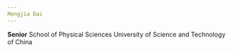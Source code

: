 ```yaml
---
Mengjia Dai
---
```

**Senior** School of Physical Sciences
University of Science and Technology of China



